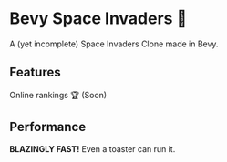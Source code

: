 # Bevy Space Invaders 👾

A (yet incomplete) Space Invaders Clone made in Bevy.

## Features

Online rankings 🏆 (Soon)

## Performance

**BLAZINGLY FAST!** Even a toaster can run it.
